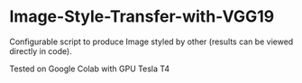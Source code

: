 # Image-Style-Transfer-with-VGG19

Configurable script to produce Image styled by other (results can be viewed directly in code).


Tested on Google Colab with GPU Tesla T4
